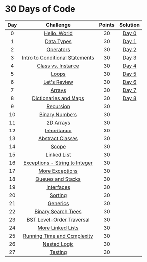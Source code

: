 # 30 Days of Code

| Day |                                                Challenge                                                | Points |                                                                                   Solution                                                                                  |
|:---:|:-------------------------------------------------------------------------------------------------------:|:------:|:---------------------------------------------------------------------------------------------------------------------------------------------------------------------------:|
|  0  | [Hello, World](https://www.hackerrank.com/challenges/30-hello-world)                                    |   30   | [Day 0](https://github.com/doganaktarr/My-HackerRank-Solutions/blob/master/30%20Days%20Of%20Code/Day%2000%20-%20Hello%2C%20World/Day%200.py)                                |
|  1  | [Data Types](https://www.hackerrank.com/challenges/30-data-types)                                       |   30   | [Day 1](https://github.com/doganaktarr/My-HackerRank-Solutions/blob/master/30%20Days%20Of%20Code/Day%2001%20-%20Data%20Types/Day%201.py)                                    |
|  2  | [Operators](https://www.hackerrank.com/challenges/30-operators)                                         |   30   | [Day 2](https://github.com/doganaktarr/My-HackerRank-Solutions/blob/master/30%20Days%20Of%20Code/Day%2002%20-%20Operators/Day%202.py)                                       |
|  3  | [Intro to Conditional Statements](https://www.hackerrank.com/challenges/30-conditional-statements)      |   30   | [Day 3](https://github.com/doganaktarr/My-HackerRank-Solutions/blob/master/30%20Days%20Of%20Code/Day%2003%20-%20Intro%20to%20Conditional%20Statements/Day%203.py)           |
|  4  | [Class vs. Instance](https://www.hackerrank.com/challenges/30-class-vs-instance)                        |   30   | [Day 4](https://github.com/doganaktarr/My-HackerRank-Solutions/blob/master/30%20Days%20Of%20Code/Day%2004%20-%20Class%20vs.%20Instance/Day%204.py)                          |
|  5  | [Loops](https://www.hackerrank.com/challenges/30-loops)                                                 |   30   | [Day 5](https://github.com/doganaktarr/My-HackerRank-Solutions/blob/master/30%20Days%20Of%20Code/Day%2005%20-%20Loops/Day5.py)                                              |
|  6  | [Let's Review](https://www.hackerrank.com/challenges/30-review-loop)                                    |   30   | [Day 6](https://github.com/doganaktarr/My-HackerRank-Solutions/tree/master/30%20Days%20Of%20Code/Day%2006%20-%20Let's%20Review)                                             |
|  7  | [Arrays](https://www.hackerrank.com/challenges/30-arrays)                                               |   30   | [Day 7](https://github.com/doganaktarr/My-HackerRank-Solutions/blob/master/30%20Days%20Of%20Code/Day%2007%20-%20Arrays/Day%207.py)                                          |
|  8  | [Dictionaries and Maps](https://www.hackerrank.com/challenges/30-dictionaries-and-maps)                 |   30   | [Day 8](https://github.com/doganaktarr/My-HackerRank-Solutions/blob/master/30%20Days%20Of%20Code/Day%2008%20-%20Dictionaries%20and%20Maps/Day%208.py)                       |
|  9  | [Recursion](https://www.hackerrank.com/challenges/30-recursion)                                         |   30   |                              |
|  10 | [Binary Numbers](https://www.hackerrank.com/challenges/30-binary-numbers)                               |   30   |                       |
|  11 | [2D Arrays](https://www.hackerrank.com/challenges/30-2d-arrays)                                         |   30   |                             |
|  12 | [Inheritance](https://www.hackerrank.com/challenges/30-inheritance)                                     |   30   |                             |
|  13 | [Abstract Classes](https://www.hackerrank.com/challenges/30-abstract-classes)                           |   30   |                      |
|  14 | [Scope](https://www.hackerrank.com/challenges/30-scope)                                                 |   30   |                                   |
|  15 | [Linked List](https://www.hackerrank.com/challenges/30-linked-list)                                     |   30   |                           |
|  16 | [Exceptions - String to Integer](https://www.hackerrank.com/challenges/30-exceptions-string-to-integer) |   30   |  |
|  17 | [More Exceptions](https://www.hackerrank.com/challenges/30-more-exceptions)                             |   30   |                       |
|  18 | [Queues and Stacks](https://www.hackerrank.com/challenges/30-queues-stacks)                             |   30   |                   |
|  19 | [Interfaces](https://www.hackerrank.com/challenges/30-interfaces)                                       |   30   |                              |
|  20 | [Sorting](https://www.hackerrank.com/challenges/30-sorting)                                             |   30   |                                 |
|  21 | [Generics](https://www.hackerrank.com/challenges/30-generics)                                           |   30   |                                |
|  22 | [Binary Search Trees](https://www.hackerrank.com/challenges/30-binary-search-trees)                     |   30   |                 |
|  23 | [BST Level-Order Traversal](https://www.hackerrank.com/challenges/30-binary-trees)                      |   30   |           |
|  24 | [More Linked Lists](https://www.hackerrank.com/challenges/30-linked-list-deletion)                      |   30   |                   |
|  25 | [Running Time and Complexity](https://www.hackerrank.com/challenges/30-running-time-and-complexity)     |   30   |       |
|  26 | [Nested Logic](https://www.hackerrank.com/challenges/30-nested-logic)                                   |   30   |                          |
|  27 | [Testing](https://www.hackerrank.com/challenges/30-testing)                                             |   30   |                                 |
